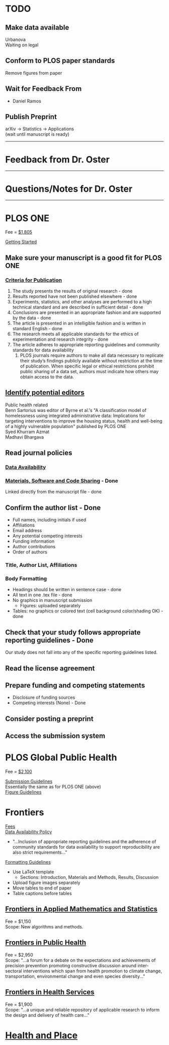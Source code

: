# TODO
## Make data available
Urbanova  
Waiting on legal

## Conform to PLOS paper standards
Remove figures from paper

## Wait for Feedback From
* Daniel Ramos

## Publish Preprint
arXiv -> Statistics -> Applications  
(wait until manuscript is ready)

---
# Feedback from Dr. Oster

---
# Questions/Notes for Dr. Oster

---
# PLOS ONE
Fee = [\$1,805](https://plos.org/publish/fees/)  

[Getting Started](https://journals.plos.org/plosone/s/getting-started)  

## Make sure your manuscript is a good fit for PLOS ONE
### [Criteria for Publication](https://journals.plos.org/plosone/s/criteria-for-publication)
1. The study presents the results of original research - done
2. Results reported have not been published elsewhere - done
3. Experiments, statistics, and other analyses are performed to a high technical standard and are described in sufficient detail - done
4. Conclusions are presented in an appropriate fashion and are supported by the data - done
5. The article is presented in an intelligible fashion and is written in standard English - done
6. The research meets all applicable standards for the ethics of experimentation and research integrity - done
7. The article adheres to appropriate reporting guidelines and community standards for data availability
   1. PLOS journals require authors to make all data necessary to replicate their study’s findings publicly available without restriction at the time of publication. When specific legal or ethical restrictions prohibit public sharing of a data set, authors must indicate how others may obtain access to the data.

## [Identify potential editors](https://journals.plos.org/plosone/static/editorial-board)
Public health related  
Benn Sartorius was editor of Byrne et al.'s "A classification model of homelessness using integrated administrative data: Implications for targeting interventions to improve the housing status, health and well-being of a highly vulnerable population" published by PLOS ONE  
Syed Khurram Azmat  
Madhavi Bhargava  

## Read journal policies
### [Data Availability](https://journals.plos.org/plosone/s/data-availability)
### [Materials, Software and Code Sharing](https://journals.plos.org/plosone/s/materials-software-and-code-sharing) - Done
Linked directly from the manuscript file - done

## Confirm the author list - Done
* Full names, including initials if used
* Affiliations
* Email address
* Any potential competing interests
* Funding information
* Author contributions
* Order of authors

### Title, Author List, Affiliations
### Body Formatting
* Headings should be written in sentence case - done
* All text in one .tex file - done
* No graphics in manuscript submission
  * Figures: uploaded separately
* Tables: no graphics or colored text (cell background color/shading OK) - done

## Check that your study follows appropriate reporting guidelines - Done
Our study does not fall into any of the specific reporting guidelines listed.

## Read the license agreement
## Prepare funding and competing statements
* Disclosure of funding sources
* Competing interests (None) - Done

## Consider posting a preprint

## Access the submission system

# PLOS Global Public Health
Fee = [\$2,100](https://plos.org/publish/fees/)  

[Submission Guidelines](https://journals.plos.org/globalpublichealth/s/submission-guidelines)  
Essentially the same as for PLOS ONE (above)  
[Figure Guidelines](https://journals.plos.org/globalpublichealth/s/figures)

# Frontiers
[Fees](https://www.frontiersin.org/about/publishing-fees)  
[Data Availability Policy](https://www.frontiersin.org/about/publishing-model)
* "...Inclusion of appropriate reporting guidelines and the adherence of community standards for data availability to support reproducibility are also strict requirements..."  

[Formatting Guidelines](https://www.frontiersin.org/about/author-guidelines)  
* Use LaTeX template
  * Sections: Introduction, Materials and Methods, Results, Discussion
* Upload figure images separately
* Move tables to end of paper
* Table captions before tables

## [Frontiers in Applied Mathematics and Statistics](https://www.frontiersin.org/journals/applied-mathematics-and-statistics/sections/numerical-analysis-and-scientific-computation)
Fee = $1,150  
Scope: New algorithms and methods.

## [Frontiers in Public Health](https://www.frontiersin.org/journals/public-health)
Fee = $2,950  
Scope: "...a forum for a debate on the expectations and achievements of precision prevention promoting constructive discussion around inter-sectoral interventions which span from health promotion to climate change, transportation, environmental change and even species diversity..."

## [Frontiers in Health Services](https://www.frontiersin.org/journals/health-services)
Fee = $1,900  
Scope: "...a unique and reliable repository of applicable research to inform the design and delivery of health care..."

# [Health and Place](https://www.elsevier.com/journals/health-and-place/1353-8292/open-access-options)
